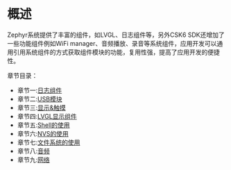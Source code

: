 # 概述
Zephyr系统提供了丰富的组件，如LVGL、日志组件等，另外CSK6 SDK还增加了一些功能组件例如WiFi manager、音频播放、录音等系统组件，应用开发可以通用引用系统组件的方式获取组件模块的功能，复用性强，提高了应用开发的便捷性。

章节目录：
* 章节一:[日志组件](./logger)
* 章节二:[USB模块](./usb_class)
* 章节三:[显示&触摸](./display_kscan)
* 章节四:[LVGL显示组件](./lvgl)
* 章节五:[Shell的使用](../shell_sample.md)
* 章节六:[NVS的使用](./nvs.md)
* 章节七:[文件系统的使用](./filesystem.md)
* 章节八:[音频](../audio/overview.md)
* 章节九:[网络](../network/overview.md)